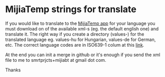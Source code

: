 # MijiaTemp strings for translate

If you would like to translate to the [MijiaTemp app](https://play.google.com/store/apps/details?id=com.smrtprjcts.mijiabt) for your language you must download on of the available xml-s (eg. the default english one) and translate it. 
The right way if you create a directory (values-<lang>) for the translated language eg. values-hu for Hungarian, values-de for German, etc.
The correct language codes are in ISO639-1 colum at this [link](http://www.loc.gov/standards/iso639-2/php/code_list.php).
  
At the end you can init a merge in github or it's enough if you send the xml file to me to smrtprjcts+mijiabt at gmail dot com.

Thanks
